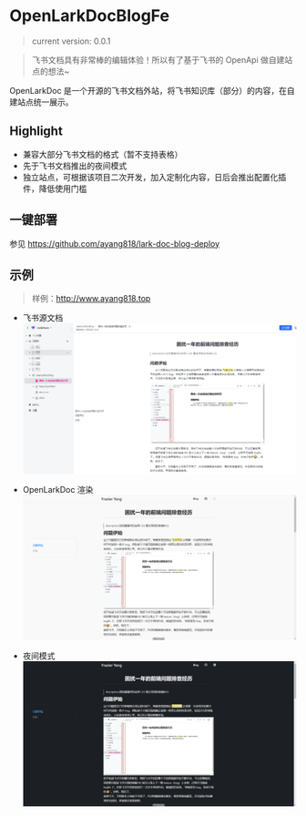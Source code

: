 # OpenLarkDocBlogFe

> current version: 0.0.1

> 飞书文档具有非常棒的编辑体验！所以有了基于飞书的 OpenApi 做自建站点的想法~ 

OpenLarkDoc 是一个开源的飞书文档外站，将飞书知识库（部分）的内容，在自建站点统一展示。

## Highlight
- 兼容大部分飞书文档的格式（暂不支持表格）
- 先于飞书文档推出的夜间模式
- 独立站点，可根据该项目二次开发，加入定制化内容，日后会推出配置化插件，降低使用门槛

## 一键部署
参见 https://github.com/ayang818/lark-doc-blog-deploy

## 示例
> 样例：http://www.ayang818.top

- 飞书源文档
![](assert/lark-codepoem.png)

- OpenLarkDoc 渲染
![](assert/openlarkdoc.png)

- 夜间模式
![](assert/night.png)
